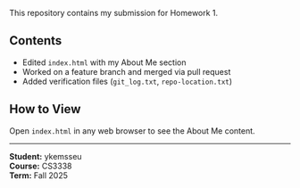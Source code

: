This repository contains my submission for Homework 1.

## Contents
- Edited `index.html` with my About Me section
- Worked on a feature branch and merged via pull request
- Added verification files (`git_log.txt`, `repo-location.txt`)

## How to View
Open `index.html` in any web browser to see the About Me content.

---

**Student:** ykemsseu  
**Course:** CS3338  
**Term:** Fall 2025

